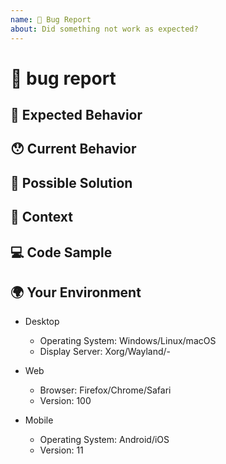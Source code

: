 ```yaml
---
name: 🐛 Bug Report
about: Did something not work as expected?
---
```


<!---
Thanks for filing an issue 😄 ! Before you submit, please read the following:

Search open/closed issues before submitting since someone might have asked the same thing before!
-->

# 🐛 bug report

<!--- Provide a general summary of the issue here -->

## 🤔 Expected Behavior

<!--- Tell us what should happen -->

## 😯 Current Behavior

<!--- Tell us what happens instead of the expected behavior -->

<!--- If you are seeing an error, please include the full error message and stack trace -->

## 💁 Possible Solution

<!--- Not obligatory, but suggest a fix/reason for the bug -->

## 🔦 Context

<!--- How has this issue affected you? What are you trying to accomplish? -->

<!--- Providing context helps us come up with a solution that is most useful in the real world -->

## 💻 Code Sample

<!-- Please provide a code repository, gist, code snippet or sample files to reproduce the issue -->

## 🌍 Your Environment

<!--- Include as many relevant details about the environment you experienced the bug in -->

* Desktop
    - Operating System: Windows/Linux/macOS
    - Display Server: Xorg/Wayland/-

* Web
    - Browser: Firefox/Chrome/Safari
    - Version: 100

* Mobile
    - Operating System: Android/iOS
    - Version: 11

